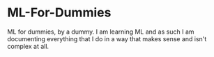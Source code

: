 # ML-For-Dummies
ML for dummies, by a dummy. I am learning ML and as such I am documenting everything that I do in a way that makes sense and isn't complex at all.
